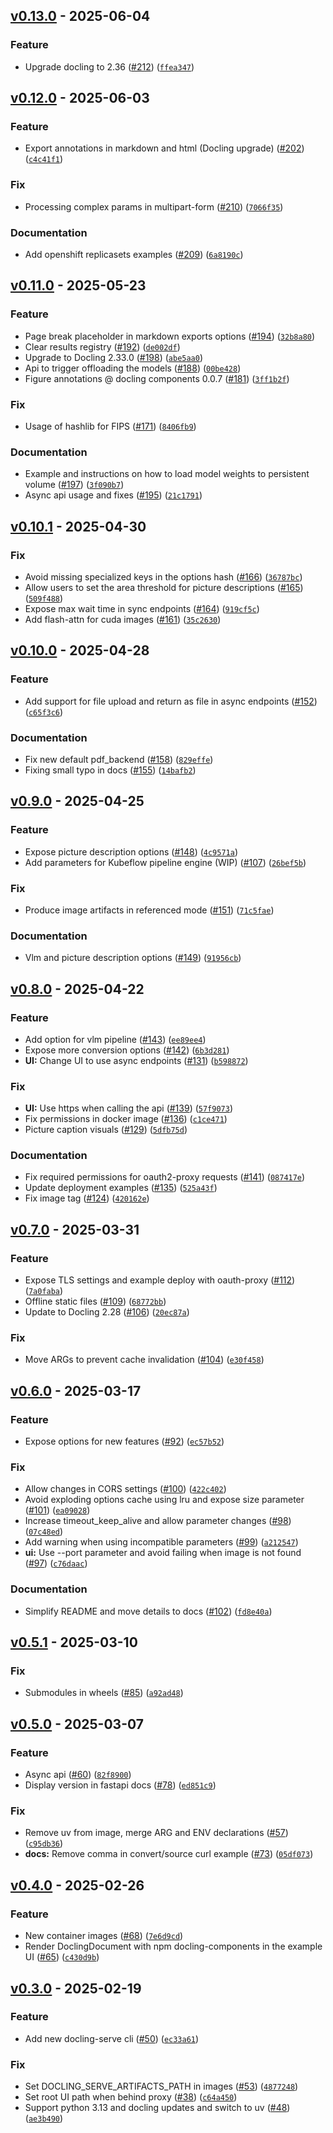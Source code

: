 ## [v0.13.0](https://github.com/docling-project/docling-serve/releases/tag/v0.13.0) - 2025-06-04

### Feature

* Upgrade docling to 2.36 ([#212](https://github.com/docling-project/docling-serve/issues/212)) ([`ffea347`](https://github.com/docling-project/docling-serve/commit/ffea34732b24fdd438fabd6df02d3d9ce66b4534))

## [v0.12.0](https://github.com/docling-project/docling-serve/releases/tag/v0.12.0) - 2025-06-03

### Feature

* Export annotations in markdown and html (Docling upgrade) ([#202](https://github.com/docling-project/docling-serve/issues/202)) ([`c4c41f1`](https://github.com/docling-project/docling-serve/commit/c4c41f16dff83c5d2a0b8a4c625b5de19b36b7c5))

### Fix

* Processing complex params in multipart-form ([#210](https://github.com/docling-project/docling-serve/issues/210)) ([`7066f35`](https://github.com/docling-project/docling-serve/commit/7066f3520a88c07df1c80a0cc6c4339eaac4d6a7))

### Documentation

* Add openshift replicasets examples ([#209](https://github.com/docling-project/docling-serve/issues/209)) ([`6a8190c`](https://github.com/docling-project/docling-serve/commit/6a8190c315792bd1e0e2b0af310656baaa5551e5))

## [v0.11.0](https://github.com/docling-project/docling-serve/releases/tag/v0.11.0) - 2025-05-23

### Feature

* Page break placeholder in markdown exports options ([#194](https://github.com/docling-project/docling-serve/issues/194)) ([`32b8a80`](https://github.com/docling-project/docling-serve/commit/32b8a809f348bf9fbde657f93589a56935d3749d))
* Clear results registry ([#192](https://github.com/docling-project/docling-serve/issues/192)) ([`de002df`](https://github.com/docling-project/docling-serve/commit/de002dfcdc111c942a08b156c84b7fa22b3fbaf3))
* Upgrade to Docling 2.33.0 ([#198](https://github.com/docling-project/docling-serve/issues/198)) ([`abe5aa0`](https://github.com/docling-project/docling-serve/commit/abe5aa03f54d44ecf5c6d76e3258028997a53e68))
* Api to trigger offloading the models ([#188](https://github.com/docling-project/docling-serve/issues/188)) ([`00be428`](https://github.com/docling-project/docling-serve/commit/00be4284904d55b78c75c5475578ef11c2ade94c))
* Figure annotations @ docling components 0.0.7 ([#181](https://github.com/docling-project/docling-serve/issues/181)) ([`3ff1b2f`](https://github.com/docling-project/docling-serve/commit/3ff1b2f9834aca37472a895a0e3da47560457d77))

### Fix

* Usage of hashlib for FIPS ([#171](https://github.com/docling-project/docling-serve/issues/171)) ([`8406fb9`](https://github.com/docling-project/docling-serve/commit/8406fb9b59d83247b8379974cabed497703dfc4d))

### Documentation

* Example and instructions on how to load model weights to persistent volume ([#197](https://github.com/docling-project/docling-serve/issues/197)) ([`3f090b7`](https://github.com/docling-project/docling-serve/commit/3f090b7d15eaf696611d89bbbba5b98569610828))
* Async api usage and fixes ([#195](https://github.com/docling-project/docling-serve/issues/195)) ([`21c1791`](https://github.com/docling-project/docling-serve/commit/21c1791e427f5b1946ed46c68dfda03c957dca8f))

## [v0.10.1](https://github.com/docling-project/docling-serve/releases/tag/v0.10.1) - 2025-04-30

### Fix

* Avoid missing specialized keys in the options hash ([#166](https://github.com/docling-project/docling-serve/issues/166)) ([`36787bc`](https://github.com/docling-project/docling-serve/commit/36787bc0616356a6199da618d8646de51636b34e))
* Allow users to set the area threshold for picture descriptions ([#165](https://github.com/docling-project/docling-serve/issues/165)) ([`509f488`](https://github.com/docling-project/docling-serve/commit/509f4889f8ed4c0f0ce25bec4126ef1f1199797c))
* Expose max wait time in sync endpoints ([#164](https://github.com/docling-project/docling-serve/issues/164)) ([`919cf5c`](https://github.com/docling-project/docling-serve/commit/919cf5c0414f2f11eb8012f451fed7a8f582b7ad))
* Add flash-attn for cuda images ([#161](https://github.com/docling-project/docling-serve/issues/161)) ([`35c2630`](https://github.com/docling-project/docling-serve/commit/35c2630c613cf229393fc67b6938152b063ff498))

## [v0.10.0](https://github.com/docling-project/docling-serve/releases/tag/v0.10.0) - 2025-04-28

### Feature

* Add support for file upload and return as file in async endpoints ([#152](https://github.com/docling-project/docling-serve/issues/152)) ([`c65f3c6`](https://github.com/docling-project/docling-serve/commit/c65f3c654c76c6b64b6aada1f0a153d74789d629))

### Documentation

* Fix new default pdf_backend ([#158](https://github.com/docling-project/docling-serve/issues/158)) ([`829effe`](https://github.com/docling-project/docling-serve/commit/829effec1a1b80320ccaf2c501be8015169b6fa3))
* Fixing small typo in docs ([#155](https://github.com/docling-project/docling-serve/issues/155)) ([`14bafb2`](https://github.com/docling-project/docling-serve/commit/14bafb26286b94f80b56846c50d6e9a6d99a9763))

## [v0.9.0](https://github.com/docling-project/docling-serve/releases/tag/v0.9.0) - 2025-04-25

### Feature

* Expose picture description options ([#148](https://github.com/docling-project/docling-serve/issues/148)) ([`4c9571a`](https://github.com/docling-project/docling-serve/commit/4c9571a052d5ec0044e49225bc5615e13cdb0a56))
* Add parameters for Kubeflow pipeline engine (WIP) ([#107](https://github.com/docling-project/docling-serve/issues/107)) ([`26bef5b`](https://github.com/docling-project/docling-serve/commit/26bef5bec060f0afd8d358816b68c3f2c0dd4bc2))

### Fix

* Produce image artifacts in referenced mode ([#151](https://github.com/docling-project/docling-serve/issues/151)) ([`71c5fae`](https://github.com/docling-project/docling-serve/commit/71c5fae505366459fd481d2ecdabc5ebed94d49c))

### Documentation

* Vlm and picture description options ([#149](https://github.com/docling-project/docling-serve/issues/149)) ([`91956cb`](https://github.com/docling-project/docling-serve/commit/91956cbf4e91cf82bb4d54ace397cdbbfaf594ba))

## [v0.8.0](https://github.com/docling-project/docling-serve/releases/tag/v0.8.0) - 2025-04-22

### Feature

* Add option for vlm pipeline ([#143](https://github.com/docling-project/docling-serve/issues/143)) ([`ee89ee4`](https://github.com/docling-project/docling-serve/commit/ee89ee4daee5e916bd6a3bdb452f78934cd03f60))
* Expose more conversion options ([#142](https://github.com/docling-project/docling-serve/issues/142)) ([`6b3d281`](https://github.com/docling-project/docling-serve/commit/6b3d281f02905c195ab75f25bb39f5c4d4e7b680))
* **UI:** Change UI to use async endpoints ([#131](https://github.com/docling-project/docling-serve/issues/131)) ([`b598872`](https://github.com/docling-project/docling-serve/commit/b598872e5c48928ac44417a11bb7acc0e5c3f0c6))

### Fix

* **UI:** Use https when calling the api ([#139](https://github.com/docling-project/docling-serve/issues/139)) ([`57f9073`](https://github.com/docling-project/docling-serve/commit/57f9073bc0daf72428b068ea28e2bec7cd76c37b))
* Fix permissions in docker image ([#136](https://github.com/docling-project/docling-serve/issues/136)) ([`c1ce471`](https://github.com/docling-project/docling-serve/commit/c1ce4719c933179ba3c59d73d0584853bbd6fa6a))
* Picture caption visuals ([#129](https://github.com/docling-project/docling-serve/issues/129)) ([`5dfb75d`](https://github.com/docling-project/docling-serve/commit/5dfb75d3b9a7022d1daad12edbb8ec7bbf9aa264))

### Documentation

* Fix required permissions for oauth2-proxy requests ([#141](https://github.com/docling-project/docling-serve/issues/141)) ([`087417e`](https://github.com/docling-project/docling-serve/commit/087417e5c2387d4ed95500222058f34d8a8702aa))
* Update deployment examples ([#135](https://github.com/docling-project/docling-serve/issues/135)) ([`525a43f`](https://github.com/docling-project/docling-serve/commit/525a43ff6f04b7cc80f9dd6a0e653a8d8c4ab317))
* Fix image tag ([#124](https://github.com/docling-project/docling-serve/issues/124)) ([`420162e`](https://github.com/docling-project/docling-serve/commit/420162e674cc38b4c3c13673ffbee4c20a1b15f1))

## [v0.7.0](https://github.com/docling-project/docling-serve/releases/tag/v0.7.0) - 2025-03-31

### Feature

* Expose TLS settings and example deploy with oauth-proxy ([#112](https://github.com/docling-project/docling-serve/issues/112)) ([`7a0faba`](https://github.com/docling-project/docling-serve/commit/7a0fabae07020c2659dbb22c3b0359909051a74c))
* Offline static files ([#109](https://github.com/docling-project/docling-serve/issues/109)) ([`68772bb`](https://github.com/docling-project/docling-serve/commit/68772bb6f0a87b71094a08ff851f5754c6ca6163))
* Update to Docling 2.28 ([#106](https://github.com/docling-project/docling-serve/issues/106)) ([`20ec87a`](https://github.com/docling-project/docling-serve/commit/20ec87a63a99145bc0ad7931549af8a0c30db641))

### Fix

* Move ARGs to prevent cache invalidation ([#104](https://github.com/docling-project/docling-serve/issues/104)) ([`e30f458`](https://github.com/docling-project/docling-serve/commit/e30f458923d34c169db7d5a5c296848716e8cac4))

## [v0.6.0](https://github.com/docling-project/docling-serve/releases/tag/v0.6.0) - 2025-03-17

### Feature

* Expose options for new features ([#92](https://github.com/docling-project/docling-serve/issues/92)) ([`ec57b52`](https://github.com/docling-project/docling-serve/commit/ec57b528ed3f8e7b9604ff4cdf06da3d52c714dd))

### Fix

* Allow changes in CORS settings ([#100](https://github.com/docling-project/docling-serve/issues/100)) ([`422c402`](https://github.com/docling-project/docling-serve/commit/422c402bab7f05e46274ede11f234a19a62e093e))
* Avoid exploding options cache using lru and expose size parameter ([#101](https://github.com/docling-project/docling-serve/issues/101)) ([`ea09028`](https://github.com/docling-project/docling-serve/commit/ea090288d3eec4ea8fbdcd32a6a497a99c89189d))
* Increase timeout_keep_alive and allow parameter changes ([#98](https://github.com/docling-project/docling-serve/issues/98)) ([`07c48ed`](https://github.com/docling-project/docling-serve/commit/07c48edd5d9437219d9623e3d05bc5166c5bb85a))
* Add warning when using incompatible parameters ([#99](https://github.com/docling-project/docling-serve/issues/99)) ([`a212547`](https://github.com/docling-project/docling-serve/commit/a212547d28d6588c65e52000dc7bc04f3f77e69e))
* **ui:** Use --port parameter and avoid failing when image is not found ([#97](https://github.com/docling-project/docling-serve/issues/97)) ([`c76daac`](https://github.com/docling-project/docling-serve/commit/c76daac70c87da412f791666881e48b74688b060))

### Documentation

* Simplify README and move details to docs ([#102](https://github.com/docling-project/docling-serve/issues/102)) ([`fd8e40a`](https://github.com/docling-project/docling-serve/commit/fd8e40a00849771263d9b75b9a56f6caeccb8517))

## [v0.5.1](https://github.com/docling-project/docling-serve/releases/tag/v0.5.1) - 2025-03-10

### Fix

* Submodules in wheels ([#85](https://github.com/docling-project/docling-serve/issues/85)) ([`a92ad48`](https://github.com/docling-project/docling-serve/commit/a92ad48b287bfcb134011dc0fc3f91ee04e067ee))

## [v0.5.0](https://github.com/docling-project/docling-serve/releases/tag/v0.5.0) - 2025-03-07

### Feature

* Async api ([#60](https://github.com/docling-project/docling-serve/issues/60)) ([`82f8900`](https://github.com/docling-project/docling-serve/commit/82f890019745859699c1b01f9ccfb64cb7e37906))
* Display version in fastapi docs ([#78](https://github.com/docling-project/docling-serve/issues/78)) ([`ed851c9`](https://github.com/docling-project/docling-serve/commit/ed851c95fee5f59305ddc3dcd5c09efce618470b))

### Fix

* Remove uv from image, merge ARG and ENV declarations ([#57](https://github.com/docling-project/docling-serve/issues/57)) ([`c95db36`](https://github.com/docling-project/docling-serve/commit/c95db3643807a4dfb96d93c8e10d6eb486c49a30))
* **docs:** Remove comma in convert/source curl example ([#73](https://github.com/docling-project/docling-serve/issues/73)) ([`05df073`](https://github.com/docling-project/docling-serve/commit/05df0735d35a589bdc2a11fcdd764a10f700cb6f))

## [v0.4.0](https://github.com/docling-project/docling-serve/releases/tag/v0.4.0) - 2025-02-26

### Feature

* New container images ([#68](https://github.com/docling-project/docling-serve/issues/68)) ([`7e6d9cd`](https://github.com/docling-project/docling-serve/commit/7e6d9cdef398df70a5b4d626aeb523c428c10d56))
* Render DoclingDocument with npm docling-components in the example UI ([#65](https://github.com/docling-project/docling-serve/issues/65)) ([`c430d9b`](https://github.com/docling-project/docling-serve/commit/c430d9b1a162ab29104d86ebaa1ac5a5488b1f09))

## [v0.3.0](https://github.com/docling-project/docling-serve/releases/tag/v0.3.0) - 2025-02-19

### Feature

* Add new docling-serve cli ([#50](https://github.com/docling-project/docling-serve/issues/50)) ([`ec33a61`](https://github.com/docling-project/docling-serve/commit/ec33a61faa7846b9b7998fbf557ebe39a3b800f6))

### Fix

* Set DOCLING_SERVE_ARTIFACTS_PATH in images ([#53](https://github.com/docling-project/docling-serve/issues/53)) ([`4877248`](https://github.com/docling-project/docling-serve/commit/487724836896576ca4f98e84abf15fd1c383bec8))
* Set root UI path when behind proxy ([#38](https://github.com/docling-project/docling-serve/issues/38)) ([`c64a450`](https://github.com/docling-project/docling-serve/commit/c64a450bf9ba9947ab180e92bef2763ff710b210))
* Support python 3.13 and docling updates and switch to uv ([#48](https://github.com/docling-project/docling-serve/issues/48)) ([`ae3b490`](https://github.com/docling-project/docling-serve/commit/ae3b4906f1c0829b1331ea491f3518741cabff71))
